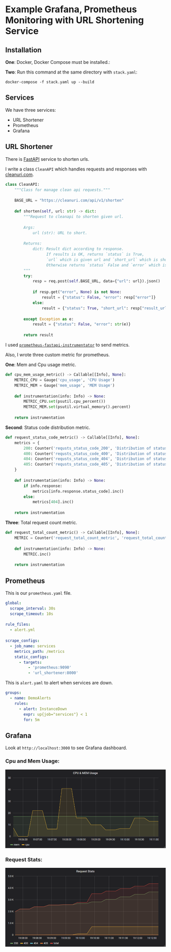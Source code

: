 # Example Grafana, Prometheus Monitoring with URL Shortening Service

## Installation

**One**: Docker, Docker Compose must be installed.:

**Two**: Run this command at the same directory with `stack.yaml`:
```
docker-compose -f stack.yaml up --build
```

## Services

We have three services:

* URL Shortener
* Prometheus
* Grafana

## URL Shortener
There is [FastAPI](https://fastapi.tiangolo.com/) service to shorten urls.

I write a class `CleanAPI` which handles requests and responses with [cleanuri.com](https://cleanuri.com/docs).

```python
class CleanAPI:
    """Class for manage clean api requests."""

    BASE_URL = "https://cleanuri.com/api/v1/shorten"

    def shorten(self, url: str) -> dict:
        """Request to cleanapi to shorten given url.

        Args:
            url (str): URL to short.

        Returns:
            dict: Result dict according to response.
                  If results is OK, returns `status` is True,
                  `url` which is given url and `short_url` which is shortened url.
                  Otherwise returns `status` False and `error` which is error message.
        """        
        try:
            resp = req.post(self.BASE_URL, data={"url": url}).json()

            if resp.get("error", None) is not None:
                result = {"status": False, "error": resp["error"]}
            else:
                result = {"status": True, "short_url": resp["result_url"]}

        except Exception as e:
            result = {"status": False, "error": str(e)}

        return result
```

I used [`prometheus-fastapi-instrumentator`](https://github.com/trallnag/prometheus-fastapi-instrumentator) to send metrics.

Also, I wrote three custom metric for prometheus.

**One**: Mem and Cpu usage metric.
```python
def cpu_mem_usage_metric() -> Callable[[Info], None]:
    METRIC_CPU = Gauge('cpu_usage', 'CPU Usage')
    METRIC_MEM = Gauge('mem_usage', 'MEM Usage')

    def instrumentation(info: Info) -> None:
        METRIC_CPU.set(psutil.cpu_percent())
        METRIC_MEM.set(psutil.virtual_memory().percent)

    return instrumentation
```
**Second**: Status code distribution metric.
```python
def request_status_code_metric() -> Callable[[Info], None]:
    metrics = {
        200: Counter('requsts_status_code_200', 'Distribution of status code 200'),
        400: Counter('requsts_status_code_400', 'Distribution of status code 400'),
        404: Counter('requsts_status_code_404', 'Distribution of status code 404'),
        405: Counter('requsts_status_code_405', 'Distribution of status code 405'),
    }
    
    def instrumentation(info: Info) -> None:
        if info.response:
            metrics[info.response.status_code].inc()
        else:
            metrics[404].inc()

    return instrumentation
```
**Three**: Total request count metric.
```python
def request_total_count_metric() -> Callable[[Info], None]:
    METRIC = Counter('request_total_count_metric', 'request_total_count_metric')

    def instrumentation(info: Info) -> None:
        METRIC.inc()

    return instrumentation
```

## Prometheus
This is our `prometheus.yaml` file.
```yaml
global:
  scrape_interval: 30s
  scrape_timeout: 10s

rule_files:
  - alert.yml

scrape_configs:
  - job_name: services
    metrics_path: /metrics
    static_configs:
      - targets:
          - 'prometheus:9090'
          - 'url_shortener:8000'
```
This is `alert.yaml` to alert when services are down.
```yaml
groups:
  - name: DemoAlerts
    rules:
      - alert: InstanceDown 
        expr: up{job="services"} < 1 
        for: 5m 
```
## Grafana
Look at `http://localhost:3000` to see Grafana dashboard.

### Cpu and Mem Usage:
![Cpu and Mem Usage](https://github.com/madogan/URLShortener/blob/master/cpu_mem_graph.png?raw=true)

### Request Stats:
![Request Stats](https://github.com/madogan/URLShortener/blob/master/request_stats_graph.png?raw=true)
